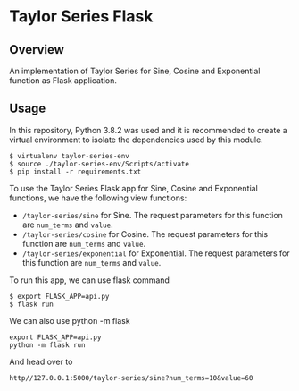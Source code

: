 # Taylor Series Flask

## Overview

An implementation of Taylor Series for Sine, Cosine and Exponential function as Flask application.

## Usage

In this repository, Python 3.8.2 was used and it is recommended to create a virtual environment to isolate the dependencies used by this module.
```
$ virtualenv taylor-series-env
$ source ./taylor-series-env/Scripts/activate
$ pip install -r requirements.txt
```

To use the Taylor Series Flask app for Sine, Cosine and Exponential functions, we have the following view functions:

* `/taylor-series/sine` for Sine. The request parameters for this function are `num_terms` and `value`.
* `/taylor-series/cosine` for Cosine. The request parameters for this function are `num_terms` and `value`.
* `/taylor-series/exponential` for Exponential. The request parameters for this function are `num_terms` and `value`.

To run this app, we can use flask command
```
$ export FLASK_APP=api.py
$ flask run
```

We can also use python -m flask
```
export FLASK_APP=api.py
python -m flask run
```

And head over to 
```
http//127.0.0.1:5000/taylor-series/sine?num_terms=10&value=60
```